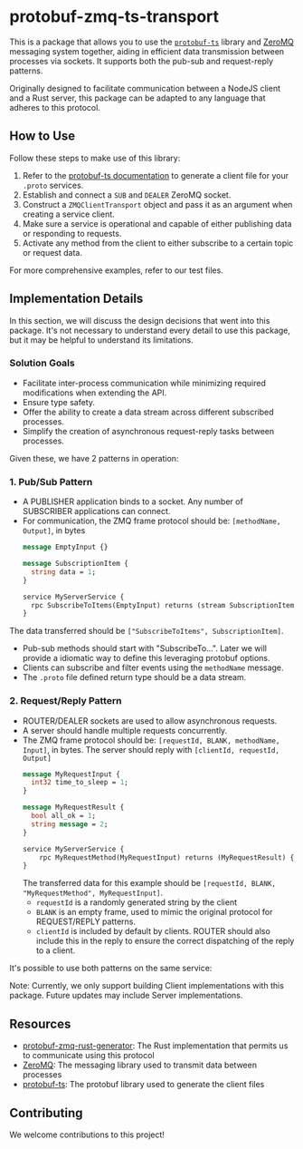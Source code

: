 # protobuf-zmq-ts-transport

This is a package that allows you to use the [`protobuf-ts`](https://github.com/timostamm/protobuf-ts) library and [ZeroMQ](https://zeromq.org/) messaging system together, aiding in efficient data transmission between processes via sockets. It supports both the pub-sub and request-reply patterns.

Originally designed to facilitate communication between a NodeJS client and a Rust server, this package can be adapted to any language that adheres to this protocol.

## How to Use

Follow these steps to make use of this library:

1. Refer to the [protobuf-ts documentation](https://github.com/timostamm/protobuf-ts#quickstart) to generate a client file for your `.proto` services.
2. Establish and connect a `SUB` and `DEALER` ZeroMQ socket.
3. Construct a `ZMQClientTransport` object and pass it as an argument when creating a service client.
4. Make sure a service is operational and capable of either publishing data or responding to requests.
5. Activate any method from the client to either subscribe to a certain topic or request data.

For more comprehensive examples, refer to our test files.

## Implementation Details
In this section, we will discuss the design decisions that went into this package. It's not necessary to understand every detail to use this package, but it may be helpful to understand its limitations.

### Solution Goals

- Facilitate inter-process communication while minimizing required modifications when extending the API.
- Ensure type safety.
- Offer the ability to create a data stream across different subscribed processes.
- Simplify the creation of asynchronous request-reply tasks between processes.

Given these, we have 2 patterns in operation:

### 1. Pub/Sub Pattern

- A PUBLISHER application binds to a socket. Any number of SUBSCRIBER applications can connect.
- For communication, the ZMQ frame protocol should be: `[methodName, Output]`, in bytes
    ```proto
    message EmptyInput {}

    message SubscriptionItem {
      string data = 1;
    }

    service MyServerService {
      rpc SubscribeToItems(EmptyInput) returns (stream SubscriptionItem) {}
    }
    ```

The data transferred should be `["SubscribeToItems", SubscriptionItem]`.

- Pub-sub methods should start with "SubscribeTo...". Later we will provide a idiomatic way to define this leveraging protobuf options.
- Clients can subscribe and filter events using the `methodName` message.
- The `.proto` file defined return type should be a data stream.

### 2. Request/Reply Pattern

- ROUTER/DEALER sockets are used to allow asynchronous requests.
- A server should handle multiple requests concurrently.
- The ZMQ frame protocol should be: `[requestId, BLANK, methodName, Input]`, in bytes. The server should reply
  with `[clientId, requestId, Output]`
    ```proto
    message MyRequestInput {
      int32 time_to_sleep = 1;
    }

    message MyRequestResult {
      bool all_ok = 1;
      string message = 2;
    }

    service MyServerService {
        rpc MyRequestMethod(MyRequestInput) returns (MyRequestResult) {}
    }
    ```
  The transferred data for this example should be `[requestId, BLANK, "MyRequestMethod", MyRequestInput]`.
    - `requestId` is a randomly generated string by the client
    - `BLANK` is an empty frame, used to mimic the original protocol for REQUEST/REPLY patterns.
    - `clientId` is included by default by clients. ROUTER should also include this in the reply to ensure the correct
      dispatching of the reply to a client.

It's possible to use both patterns on the same service:

Note: Currently, we only support building Client implementations with this package. Future updates may include Server
implementations.

## Resources
- [protobuf-zmq-rust-generator](https://github.com/usherlabs/protobuf-zmq-rust-generator): The Rust implementation that permits us to communicate using this protocol
- [ZeroMQ](https://zeromq.org/): The messaging library used to transmit data between processes
- [protobuf-ts](https://github.com/timostamm/protobuf-ts): The protobuf library used to generate the client files

## Contributing

We welcome contributions to this project!